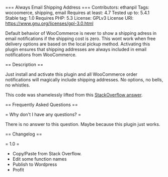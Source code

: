 === Always Email Shipping Address ===
Contributors: ethanpil
Tags: wocoomerce, shipping, email
Requires at least: 4.7
Tested up to: 5.4.1
Stable tag: 1.0
Requires PHP: 5.3
License: GPLv3
License URI: https://www.gnu.org/licenses/gpl-3.0.html

Default behavior of WooCommerce is never to show a shipping adress in email notifications if the shipping cost is zero. This wont work when free delivery options are based on the local pickup method. Activating this plugin ensures that shipping addresses are always included in email notifications from WooCommerce.

== Description ==

Just install and activate this plugin and all WooCommerce order notifications will magically include shipping addresses. No options, no bells, no whistles. 

This code was shamelessly lifted from this [StackOverflow answer](https://stackoverflow.com/a/55479275/933782).

== Frequently Asked Questions ==

= Why don't I have any questions? =

There is no answer to this question. Maybe because this plugin just works.

== Changelog ==

= 1.0 =
* Copy/Paste from Stack Overflow.
* Edit some function names
* Publish to Wordpress
* Profit
